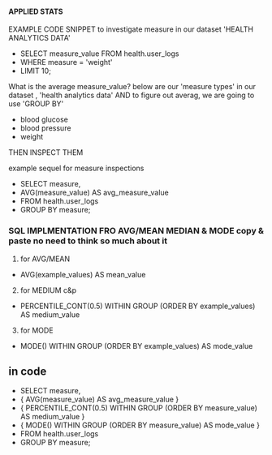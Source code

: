 #### APPLIED STATS
EXAMPLE CODE SNIPPET to investigate measure in our dataset 'HEALTH ANALYTICS DATA'
- SELECT measure_value FROM health.user_logs
- WHERE measure = 'weight'
- LIMIT 10;

What is the average measure_value? below are our 'measure types' in our dataset , 'health analytics data' AND to figure out averag, we are going to use 'GROUP BY'
- blood glucose
- blood pressure
- weight

THEN INSPECT THEM 

example sequel for measure inspections
- SELECT
 measure,
 - AVG(measure_value) AS avg_measure_value
- FROM
  health.user_logs
- GROUP BY
 measure;
 
 ### SQL IMPLMENTATION FRO AVG/MEAN MEDIAN & MODE copy & paste no need to think so much about it
 1. for AVG/MEAN
 - AVG(example_values) AS mean_value
 2. for MEDIUM c&p
 - PERCENTILE_CONT(0.5) WITHIN GROUP (ORDER BY example_values) AS medium_value
 3. for MODE
 - MODE() WITHIN GROUP (ORDER BY example_values) AS mode_value
 
 ## in code
- SELECT
 measure,
- { AVG(measure_value) AS avg_measure_value }
- { PERCENTILE_CONT(0.5) WITHIN GROUP (ORDER BY measure_value) AS medium_value }
- { MODE() WITHIN GROUP (ORDER BY measure_value) AS mode_value }
- FROM
  health.user_logs
- GROUP BY
 measure;
  
  
